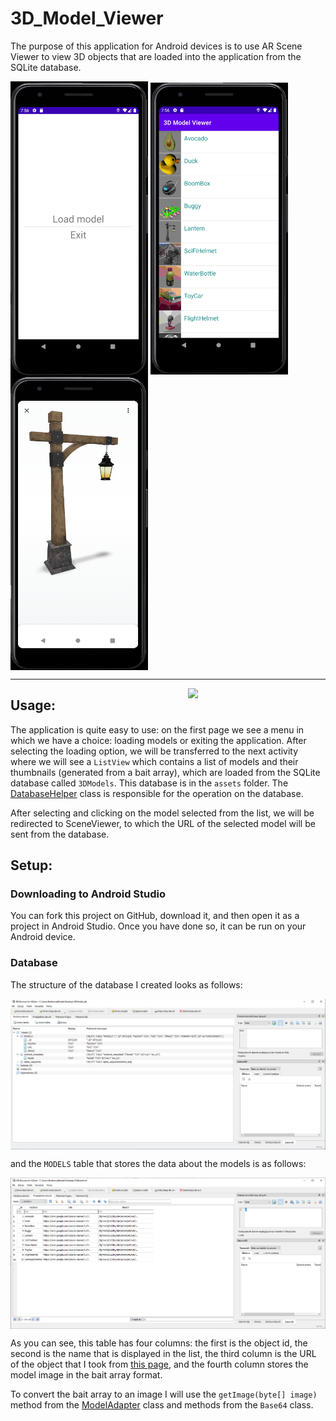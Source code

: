 # 3D_Model_Viewer

The purpose of this application for Android devices is to use AR Scene Viewer to view 3D objects that are loaded into the application from the SQLite database.

<img align="center" src="https://github.com/antek16x/3D_Model_Viewer/blob/master/3D_Model_Viewer_1.png" width="220"> <img align="center" src="https://github.com/antek16x/3D_Model_Viewer/blob/master/3D_Model_Viewer_2.png" width="220"> <img align="center" src="https://github.com/antek16x/3D_Model_Viewer/blob/master/3D_Model_Viewer_3.png" width="220">

_____

<img align="right" src="https://github.com/antek16x/3D_Model_Viewer/blob/master/Demo.gif" width="220">

## Usage:

The application is quite easy to use: on the first page we see a menu in which we have a choice: loading models or exiting the application. After selecting the loading option, we will be transferred to the next activity where we will see a `ListView` which contains a list of models and their thumbnails (generated from a bait array), which are loaded from the SQLite database called `3DModels`. This database is in the `assets` folder. The [DatabaseHelper](https://github.com/antek16x/3D_Model_Viewer/blob/master/app/src/main/java/com/example/a3dmodelviewer/DatabaseHelper.java) class is responsible for the operation on the database.

After selecting and clicking on the model selected from the list, we will be redirected to SceneViewer, to which the URL of the selected model will be sent from the database.

## Setup:

### Downloading to Android Studio

You can fork this project on GitHub, download it, and then open it as a project in Android Studio. Once you have done so, it can be run on your Android device.

### Database

The structure of the database I created looks as follows:

<img align="center" src="https://github.com/antek16x/3D_Model_Viewer/blob/master/3D_Model_Viewer_Database_1.png" width="1024">

and the `MODELS` table that stores the data about the models is as follows:

<img align="center" src="https://github.com/antek16x/3D_Model_Viewer/blob/master/3D_Model_Viewer_Database_2.png" width="1024">

As you can see, this table has four columns: the first is the object id, the second is the name that is displayed in the list, the third column is the URL of the object that I took from [this page](https://github.com/KhronosGroup/glTF-Sample-Models/tree/master/2.0), and the fourth column stores the model image in the bait array format.

To convert the bait array to an image I will use the `getImage(byte[] image)` method from the [ModelAdapter](https://github.com/antek16x/3D_Model_Viewer/blob/master/app/src/main/java/com/example/a3dmodelviewer/ModelAdapter.java) class and methods from the `Base64` class.
